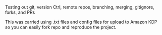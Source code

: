 Testing out git, version Ctrl, remote repos, branching, merging, gitignore, forks, and PRs

This was carried using .txt files and config files for upload to Amazon KDP so you can easily fork repo and reproduce the project.
